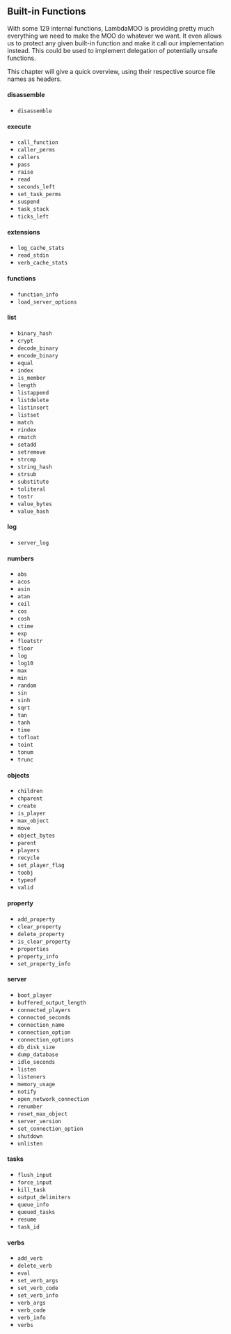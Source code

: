 ## Built-in Functions

With some 129 internal functions, LambdaMOO is providing pretty much everything we need to make the MOO do whatever we want. It even allows us to protect any given built-in function and make it call our implementation instead. This could be used to implement delegation of potentially unsafe functions.

This chapter will give a quick overview, using their respective source file names as headers.

#### disassemble

- `disassemble`

#### execute

- `call_function`
- `caller_perms`
- `callers`
- `pass`
- `raise`
- `read`
- `seconds_left`
- `set_task_perms`
- `suspend`
- `task_stack`
- `ticks_left`

#### extensions

- `log_cache_stats`
- `read_stdin`
- `verb_cache_stats`

#### functions

- `function_info`
- `load_server_options`

#### list

- `binary_hash`
- `crypt`
- `decode_binary`
- `encode_binary`
- `equal`
- `index`
- `is_member`
- `length`
- `listappend`
- `listdelete`
- `listinsert`
- `listset`
- `match`
- `rindex`
- `rmatch`
- `setadd`
- `setremove`
- `strcmp`
- `string_hash`
- `strsub`
- `substitute`
- `toliteral`
- `tostr`
- `value_bytes`
- `value_hash`

#### log

- `server_log`

#### numbers

- `abs`
- `acos`
- `asin`
- `atan`
- `ceil`
- `cos`
- `cosh`
- `ctime`
- `exp`
- `floatstr`
- `floor`
- `log`
- `log10`
- `max`
- `min`
- `random`
- `sin`
- `sinh`
- `sqrt`
- `tan`
- `tanh`
- `time`
- `tofloat`
- `toint`
- `tonum`
- `trunc`

#### objects

- `children`
- `chparent`
- `create`
- `is_player`
- `max_object`
- `move`
- `object_bytes`
- `parent`
- `players`
- `recycle`
- `set_player_flag`
- `toobj`
- `typeof`
- `valid`

#### property

- `add_property`
- `clear_property`
- `delete_property`
- `is_clear_property`
- `properties`
- `property_info`
- `set_property_info`

#### server

- `boot_player`
- `buffered_output_length`
- `connected_players`
- `connected_seconds`
- `connection_name`
- `connection_option`
- `connection_options`
- `db_disk_size`
- `dump_database`
- `idle_seconds`
- `listen`
- `listeners`
- `memory_usage`
- `notify`
- `open_network_connection`
- `renumber`
- `reset_max_object`
- `server_version`
- `set_connection_option`
- `shutdown`
- `unlisten`

#### tasks

- `flush_input`
- `force_input`
- `kill_task`
- `output_delimiters`
- `queue_info`
- `queued_tasks`
- `resume`
- `task_id`

#### verbs

- `add_verb`
- `delete_verb`
- `eval`
- `set_verb_args`
- `set_verb_code`
- `set_verb_info`
- `verb_args`
- `verb_code`
- `verb_info`
- `verbs`
